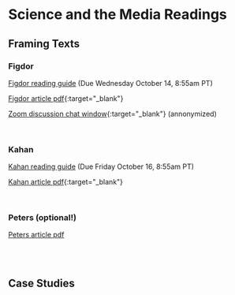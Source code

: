 # Science and the Media Readings


## Framing Texts

### Figdor


[Figdor reading guide](figdor) (Due Wednesday October 14, 8:55am PT)

[Figdor article pdf](https://drive.google.com/file/d/1HeVt66YVg_lz3ZbBETEUYBvFlm_-VuI1/view?usp=sharing){:target="_blank"}

[Zoom discussion chat window](images/Figdor-discussion-annonymized-public-Zoom-chat.txt){:target="_blank"} (annonymized)

<br>

### Kahan

[Kahan reading guide](kahan) (Due Friday October 16, 8:55am PT)

[Kahan article pdf](https://drive.google.com/file/d/1-7P587RK4vVWd0OIr7tV-1g5sikIr17V/view?usp=sharing){:target="_blank"}

<br>

### Peters (optional!)

[Peters article pdf](https://drive.google.com/file/d/1nTbDkYG9xOuR6R7RGF9Q39O8aDUj4zFv/view?usp=sharing)

<br>
<br>

## Case Studies



